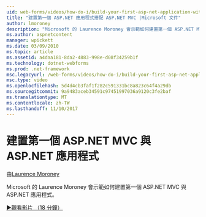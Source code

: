 ```yaml
---
uid: web-forms/videos/how-do-i/build-your-first-asp-net-application-with-asp-net-mvc
title: "建置第一個 ASP.NET 應用程式搭配 ASP.NET MVC |Microsoft 文件"
author: lmoroney
description: "Microsoft 的 Laurence Moroney 會示範如何建置第一個 ASP.NET MVC 與 ASP.NET 應用程式。"
ms.author: aspnetcontent
manager: wpickett
ms.date: 03/09/2010
ms.topic: article
ms.assetid: a4daa181-8da2-4883-998e-d08f34259b1f
ms.technology: dotnet-webforms
ms.prod: .net-framework
msc.legacyurl: /web-forms/videos/how-do-i/build-your-first-asp-net-application-with-asp-net-mvc
msc.type: video
ms.openlocfilehash: 5d4d4cb3faf1f282c591331bc8a823c64f4a29db
ms.sourcegitcommit: 9a9483aceb34591c97451997036a9120c3fe2baf
ms.translationtype: MT
ms.contentlocale: zh-TW
ms.lasthandoff: 11/10/2017
---
```

<a name="build-your-first-aspnet-application-with-aspnet-mvc"></a>建置第一個 ASP.NET MVC 與 ASP.NET 應用程式
====================
由[Laurence Moroney](https://github.com/lmoroney)

Microsoft 的 Laurence Moroney 會示範如何建置第一個 ASP.NET MVC 與 ASP.NET 應用程式。

[&#9654;觀看影片 （18 分鐘）](https://channel9.msdn.com/Blogs/ASP-NET-Site-Videos/build-your-first-asp-net-application-with-asp-net-mvc)
